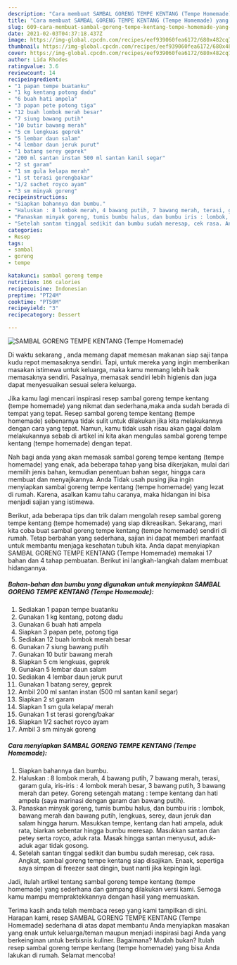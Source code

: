 ```yaml
---
description: "Cara membuat SAMBAL GORENG TEMPE KENTANG (Tempe Homemade) yang nikmat Untuk Jualan"
title: "Cara membuat SAMBAL GORENG TEMPE KENTANG (Tempe Homemade) yang nikmat Untuk Jualan"
slug: 609-cara-membuat-sambal-goreng-tempe-kentang-tempe-homemade-yang-nikmat-untuk-jualan
date: 2021-02-03T04:37:18.437Z
image: https://img-global.cpcdn.com/recipes/eef939060fea6172/680x482cq70/sambal-goreng-tempe-kentang-tempe-homemade-foto-resep-utama.jpg
thumbnail: https://img-global.cpcdn.com/recipes/eef939060fea6172/680x482cq70/sambal-goreng-tempe-kentang-tempe-homemade-foto-resep-utama.jpg
cover: https://img-global.cpcdn.com/recipes/eef939060fea6172/680x482cq70/sambal-goreng-tempe-kentang-tempe-homemade-foto-resep-utama.jpg
author: Lida Rhodes
ratingvalue: 3.6
reviewcount: 14
recipeingredient:
- "1 papan tempe buatanku"
- "1 kg kentang potong dadu"
- "6 buah hati ampela"
- "3 papan pete potong tiga"
- "12 buah lombok merah besar"
- "7 siung bawang putih"
- "10 butir bawang merah"
- "5 cm lengkuas geprek"
- "5 lembar daun salam"
- "4 lembar daun jeruk purut"
- "1 batang serey geprek"
- "200 ml santan instan 500 ml santan kanil segar"
- "2 st garam"
- "1 sm gula kelapa merah"
- "1 st terasi gorengbakar"
- "1/2 sachet royco ayam"
- "3 sm minyak goreng"
recipeinstructions:
- "Siapkan bahannya dan bumbu."
- "Haluskan : 8 lombok merah, 4 bawang putih, 7 bawang merah, terasi, garam gula, iris-iris : 4 lombok merah besar, 3 bawang putih, 3 bawang merah dan petey. Goreng setengah matang : tempe kentang dan hati ampela (saya marinasi dengan garam dan bawang putih)."
- "Panaskan minyak goreng, tumis bumbu halus, dan bumbu iris : lombok, bawang merah dan bawang putih, lengkuas, serey, daun jeruk dan salam hingga harum. Masukkan tempe, kentang dan hati ampela, aduk rata, biarkan sebentar hingga bumbu meresap. Masukkan santan dan petey serta royco, aduk rata. Masak hingga santan menyusut, aduk-aduk agar tidak gosong."
- "Setelah santan tinggal sedikit dan bumbu sudah meresap, cek rasa. Angkat, sambal goreng tempe kentang siap disajikan. Enaak, sepertiga saya simpan di freezer saat dingin, buat nanti jika kepingin lagi."
categories:
- Resep
tags:
- sambal
- goreng
- tempe

katakunci: sambal goreng tempe 
nutrition: 166 calories
recipecuisine: Indonesian
preptime: "PT24M"
cooktime: "PT50M"
recipeyield: "3"
recipecategory: Dessert

---
```



![SAMBAL GORENG TEMPE KENTANG (Tempe Homemade)](https://img-global.cpcdn.com/recipes/eef939060fea6172/680x482cq70/sambal-goreng-tempe-kentang-tempe-homemade-foto-resep-utama.jpg)

Di waktu  sekarang , anda memang dapat memesan makanan siap saji tanpa kudu repot memasaknya sendiri. Tapi, untuk mereka yang ingin memberikan masakan istimewa untuk keluarga, maka kamu memang lebih baik memasaknya sendiri. Pasalnya, memasak sendiri lebih higienis dan juga dapat menyesuaikan sesuai selera keluarga.

Jika kamu lagi mencari inspirasi resep sambal goreng tempe kentang (tempe homemade) yang nikmat dan sederhana,maka anda sudah berada di tempat yang tepat. Resep sambal goreng tempe kentang (tempe homemade)  sebenarnya tidak sulit untuk dilakukan jika kita melakukannya dengan cara yang tepat. Namun, kamu tidak usah risau akan gagal dalam melakukannya 
sebab di artikel ini kita akan mengulas sambal goreng tempe kentang (tempe homemade) dengan tepat.  



Nah bagi anda yang akan memasak sambal goreng tempe kentang (tempe homemade) yang enak, ada beberapa tahap yang bisa dikerjakan, mulai dari memilih jenis bahan, kemudian penentuan bahan segar, hingga cara membuat dan menyajikannya. Anda Tidak usah pusing jika ingin menyiapkan sambal goreng tempe kentang (tempe homemade) yang lezat di rumah. Karena, asalkan kamu  tahu caranya, maka hidangan ini bisa menjadi sajian yang istimewa.

Berikut, ada beberapa tips dan trik dalam mengolah resep sambal goreng tempe kentang (tempe homemade) yang siap dikreasikan. Sekarang, mari kita coba buat sambal goreng tempe kentang (tempe homemade) sendiri di rumah. Tetap berbahan yang sederhana, sajian ini dapat memberi manfaat untuk membantu menjaga kesehatan tubuh kita. Anda dapat menyiapkan SAMBAL GORENG TEMPE KENTANG (Tempe Homemade) memakai 17 bahan dan 4 tahap pembuatan. Berikut ini langkah-langkah dalam membuat hidangannya.

<!--inarticleads1-->

##### Bahan-bahan dan bumbu yang digunakan untuk menyiapkan SAMBAL GORENG TEMPE KENTANG (Tempe Homemade):

1. Sediakan 1 papan tempe buatanku
1. Gunakan 1 kg kentang, potong dadu
1. Gunakan 6 buah hati ampela
1. Siapkan 3 papan pete, potong tiga
1. Sediakan 12 buah lombok merah besar
1. Gunakan 7 siung bawang putih
1. Gunakan 10 butir bawang merah
1. Siapkan 5 cm lengkuas, geprek
1. Gunakan 5 lembar daun salam
1. Sediakan 4 lembar daun jeruk purut
1. Gunakan 1 batang serey, geprek
1. Ambil 200 ml santan instan (500 ml santan kanil segar)
1. Siapkan 2 st garam
1. Siapkan 1 sm gula kelapa/ merah
1. Gunakan 1 st terasi goreng/bakar
1. Siapkan 1/2 sachet royco ayam
1. Ambil 3 sm minyak goreng




<!--inarticleads2-->

##### Cara menyiapkan SAMBAL GORENG TEMPE KENTANG (Tempe Homemade):

1. Siapkan bahannya dan bumbu.
1. Haluskan : 8 lombok merah, 4 bawang putih, 7 bawang merah, terasi, garam gula, iris-iris : 4 lombok merah besar, 3 bawang putih, 3 bawang merah dan petey. Goreng setengah matang : tempe kentang dan hati ampela (saya marinasi dengan garam dan bawang putih).
1. Panaskan minyak goreng, tumis bumbu halus, dan bumbu iris : lombok, bawang merah dan bawang putih, lengkuas, serey, daun jeruk dan salam hingga harum. Masukkan tempe, kentang dan hati ampela, aduk rata, biarkan sebentar hingga bumbu meresap. Masukkan santan dan petey serta royco, aduk rata. Masak hingga santan menyusut, aduk-aduk agar tidak gosong.
1. Setelah santan tinggal sedikit dan bumbu sudah meresap, cek rasa. Angkat, sambal goreng tempe kentang siap disajikan. Enaak, sepertiga saya simpan di freezer saat dingin, buat nanti jika kepingin lagi.




Jadi, itulah artikel tentang  sambal goreng tempe kentang (tempe homemade)  yang sederhana dan gampang dilakukan versi kami. Semoga kamu mampu mempraktekkannya dengan hasil yang memuaskan. 

Terima kasih anda telah membaca resep yang kami tampilkan di sini. Harapan kami, resep  SAMBAL GORENG TEMPE KENTANG (Tempe Homemade) sederhana di atas dapat membantu Anda menyiapkan masakan yang enak untuk keluarga/teman maupun menjadi inspirasi bagi Anda yang berkeinginan untuk berbisnis kuliner. Bagaimana? Mudah bukan? Itulah resep sambal goreng tempe kentang (tempe homemade) yang bisa Anda lakukan di rumah. Selamat mencoba!

